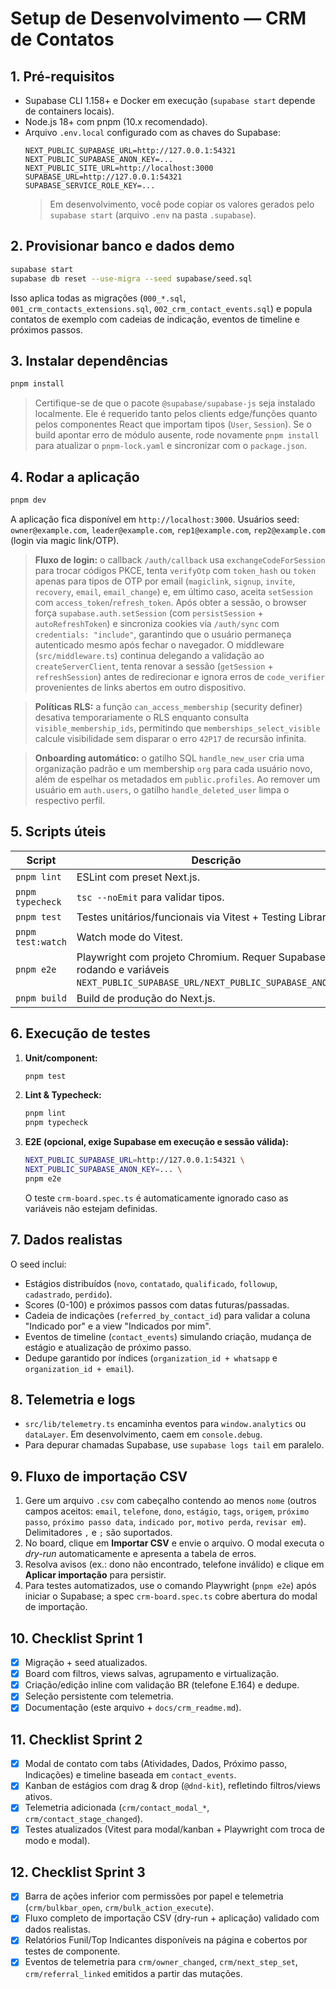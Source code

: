 # Setup de Desenvolvimento — CRM de Contatos

## 1. Pré-requisitos
- Supabase CLI 1.158+ e Docker em execução (`supabase start` depende de containers locais).
- Node.js 18+ com pnpm (10.x recomendado).
- Arquivo `.env.local` configurado com as chaves do Supabase:
  ```env
  NEXT_PUBLIC_SUPABASE_URL=http://127.0.0.1:54321
  NEXT_PUBLIC_SUPABASE_ANON_KEY=...
  NEXT_PUBLIC_SITE_URL=http://localhost:3000
  SUPABASE_URL=http://127.0.0.1:54321
  SUPABASE_SERVICE_ROLE_KEY=...
  ```
  > Em desenvolvimento, você pode copiar os valores gerados pelo `supabase start` (arquivo `.env` na pasta `.supabase`).

## 2. Provisionar banco e dados demo
```bash
supabase start
supabase db reset --use-migra --seed supabase/seed.sql
```
Isso aplica todas as migrações (`000_*.sql`, `001_crm_contacts_extensions.sql`, `002_crm_contact_events.sql`) e popula contatos de exemplo com cadeias de indicação, eventos de timeline e próximos passos.

## 3. Instalar dependências
```bash
pnpm install
```
> Certifique-se de que o pacote `@supabase/supabase-js` seja instalado localmente. Ele é requerido tanto pelos clients edge/funções
> quanto pelos componentes React que importam tipos (`User`, `Session`). Se o build apontar erro de módulo ausente, rode novamente
> `pnpm install` para atualizar o `pnpm-lock.yaml` e sincronizar com o `package.json`.

## 4. Rodar a aplicação
```bash
pnpm dev
```
A aplicação fica disponível em `http://localhost:3000`. Usuários seed: `owner@example.com`, `leader@example.com`, `rep1@example.com`, `rep2@example.com` (login via magic link/OTP).
> **Fluxo de login:** o callback `/auth/callback` usa `exchangeCodeForSession` para trocar códigos PKCE, tenta `verifyOtp` com `token_hash` ou `token` apenas para tipos de OTP por email (`magiclink`, `signup`, `invite`, `recovery`, `email`, `email_change`) e, em último caso, aceita `setSession` com `access_token`/`refresh_token`. Após obter a sessão, o browser força `supabase.auth.setSession` (com `persistSession` + `autoRefreshToken`) e sincroniza cookies via `/auth/sync` com `credentials: "include"`, garantindo que o usuário permaneça autenticado mesmo após fechar o navegador. O middleware (`src/middleware.ts`) continua delegando a validação ao `createServerClient`, tenta renovar a sessão (`getSession` + `refreshSession`) antes de redirecionar e ignora erros de `code_verifier` provenientes de links abertos em outro dispositivo.

> **Políticas RLS:** a função `can_access_membership` (security definer) desativa temporariamente o RLS enquanto consulta `visible_membership_ids`, permitindo que `memberships_select_visible` calcule visibilidade sem disparar o erro `42P17` de recursão infinita.

> **Onboarding automático:** o gatilho SQL `handle_new_user` cria uma organização padrão e um membership `org` para cada usuário novo, além de espelhar os metadados em `public.profiles`. Ao remover um usuário em `auth.users`, o gatilho `handle_deleted_user` limpa o respectivo perfil.

## 5. Scripts úteis
| Script | Descrição |
| --- | --- |
| `pnpm lint` | ESLint com preset Next.js. |
| `pnpm typecheck` | `tsc --noEmit` para validar tipos. |
| `pnpm test` | Testes unitários/funcionais via Vitest + Testing Library. |
| `pnpm test:watch` | Watch mode do Vitest. |
| `pnpm e2e` | Playwright com projeto Chromium. Requer Supabase rodando e variáveis `NEXT_PUBLIC_SUPABASE_URL/NEXT_PUBLIC_SUPABASE_ANON_KEY`. |
| `pnpm build` | Build de produção do Next.js. |

## 6. Execução de testes
1. **Unit/component:**
   ```bash
   pnpm test
   ```
2. **Lint & Typecheck:**
   ```bash
   pnpm lint
   pnpm typecheck
   ```
3. **E2E (opcional, exige Supabase em execução e sessão válida):**
   ```bash
   NEXT_PUBLIC_SUPABASE_URL=http://127.0.0.1:54321 \
   NEXT_PUBLIC_SUPABASE_ANON_KEY=... \
   pnpm e2e
   ```
   O teste `crm-board.spec.ts` é automaticamente ignorado caso as variáveis não estejam definidas.

## 7. Dados realistas
O seed inclui:
- Estágios distribuídos (`novo`, `contatado`, `qualificado`, `followup`, `cadastrado`, `perdido`).
- Scores (0-100) e próximos passos com datas futuras/passadas.
- Cadeia de indicações (`referred_by_contact_id`) para validar a coluna "Indicado por" e a view "Indicados por mim".
- Eventos de timeline (`contact_events`) simulando criação, mudança de estágio e atualização de próximo passo.
- Dedupe garantido por índices (`organization_id + whatsapp` e `organization_id + email`).

## 8. Telemetria e logs
- `src/lib/telemetry.ts` encaminha eventos para `window.analytics` ou `dataLayer`. Em desenvolvimento, caem em `console.debug`.
- Para depurar chamadas Supabase, use `supabase logs tail` em paralelo.

## 9. Fluxo de importação CSV
1. Gere um arquivo `.csv` com cabeçalho contendo ao menos `nome` (outros campos aceitos: `email`, `telefone`, `dono`, `estágio`, `tags`, `origem`, `próximo passo`, `próximo passo data`, `indicado por`, `motivo perda`, `revisar em`). Delimitadores `,` e `;` são suportados.
2. No board, clique em **Importar CSV** e envie o arquivo. O modal executa o *dry-run* automaticamente e apresenta a tabela de erros.
3. Resolva avisos (ex.: dono não encontrado, telefone inválido) e clique em **Aplicar importação** para persistir.
4. Para testes automatizados, use o comando Playwright (`pnpm e2e`) após iniciar o Supabase; a spec `crm-board.spec.ts` cobre abertura do modal de importação.

## 10. Checklist Sprint 1
- [x] Migração + seed atualizados.
- [x] Board com filtros, views salvas, agrupamento e virtualização.
- [x] Criação/edição inline com validação BR (telefone E.164) e dedupe.
- [x] Seleção persistente com telemetria.
- [x] Documentação (este arquivo + `docs/crm_readme.md`).

## 11. Checklist Sprint 2
- [x] Modal de contato com tabs (Atividades, Dados, Próximo passo, Indicações) e timeline baseada em `contact_events`.
- [x] Kanban de estágios com drag & drop (`@dnd-kit`), refletindo filtros/views ativos.
- [x] Telemetria adicionada (`crm/contact_modal_*`, `crm/contact_stage_changed`).
- [x] Testes atualizados (Vitest para modal/kanban + Playwright com troca de modo e modal).

## 12. Checklist Sprint 3
- [x] Barra de ações inferior com permissões por papel e telemetria (`crm/bulkbar_open`, `crm/bulk_action_execute`).
- [x] Fluxo completo de importação CSV (dry-run + aplicação) validado com dados realistas.
- [x] Relatórios Funil/Top Indicantes disponíveis na página e cobertos por testes de componente.
- [x] Eventos de telemetria para `crm/owner_changed`, `crm/next_step_set`, `crm/referral_linked` emitidos a partir das mutações.
